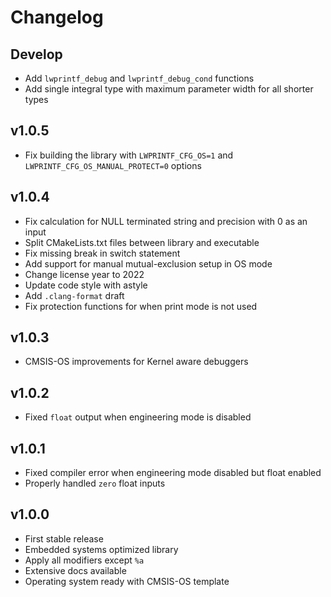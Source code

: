 # Changelog

## Develop

- Add `lwprintf_debug` and `lwprintf_debug_cond` functions
- Add single integral type with maximum parameter width for all shorter types

## v1.0.5

- Fix building the library with `LWPRINTF_CFG_OS=1` and `LWPRINTF_CFG_OS_MANUAL_PROTECT=0` options

## v1.0.4

- Fix calculation for NULL terminated string and precision with 0 as an input
- Split CMakeLists.txt files between library and executable
- Fix missing break in switch statement
- Add support for manual mutual-exclusion setup in OS mode
- Change license year to 2022
- Update code style with astyle
- Add `.clang-format` draft
- Fix protection functions for when print mode is not used

## v1.0.3

- CMSIS-OS improvements for Kernel aware debuggers

## v1.0.2

- Fixed `float` output when engineering mode is disabled

## v1.0.1

- Fixed compiler error when engineering mode disabled but float enabled
- Properly handled `zero` float inputs

## v1.0.0

- First stable release
- Embedded systems optimized library
- Apply all modifiers except `%a`
- Extensive docs available
- Operating system ready with CMSIS-OS template
